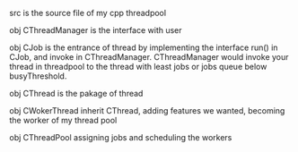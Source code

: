 src is the source file of my cpp threadpool

obj CThreadManager is the interface with user

obj CJob is the entrance of thread
    by implementing the interface run() in CJob, and invoke in CThreadManager. CThreadManager would invoke your thread in threadpool to the thread with least jobs or jobs queue below busyThreshold.

obj CThread is the pakage of thread

obj CWokerThread inherit CThread, adding features we wanted, becoming the worker of my thread pool

obj CThreadPool assigning jobs and scheduling the workers

